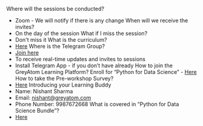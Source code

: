 Where will the sessions be conducted?
- Zoom - We will notify if there is any change
When will we receive the invites?
- On the day of the session
What if I miss the session?
- Don't miss it 
What is the curriculum?
- [Here]()
Where is the Telegram Group? 
- [Join here](https://t.me/joinchat/KgseahxW6EytDNJrVqkD4w)
- To receive real-time updates and invites to sessions
- Install Telegram App - if you don’t have already
How to join the GreyAtom Learning Platform?
Enroll for “Python for Data Science” - [Here](https://id.greyatom.com/signup)
How to take the Pre-workshop Survey?
- [Here](https://bit.ly/2LKSszF)
Introducing your Learning Buddy
- Name: Nishant Sharma
- Email: nishant@greyatom.com 
- Phone Number: 9987672668
What is covered in “Python for Data Science Bundle”?
- [Here](https://bit.ly/2AGiHom)
